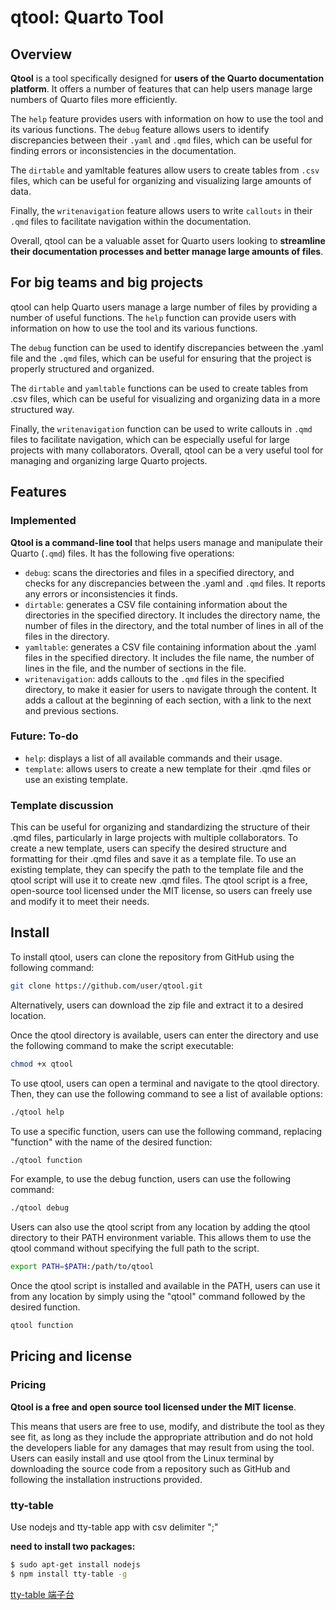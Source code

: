 # qtool: Quarto Tool

## Overview

**Qtool** is a tool specifically designed for **users of the Quarto documentation platform**. It offers a number of features that can help users manage large numbers of Quarto files more efficiently.

The `help` feature provides users with information on how to use the tool and its various functions. The `debug` feature allows users to identify discrepancies between their `.yaml` and `.qmd` files, which can be useful for finding errors or inconsistencies in the documentation.

The `dirtable` and yamltable features allow users to create tables from `.csv` files, which can be useful for organizing and visualizing large amounts of data.

Finally, the `writenavigation` feature allows users to write `callouts` in their ``.qmd`` files to facilitate navigation within the documentation.

Overall, qtool can be a valuable asset for Quarto users looking to **streamline their documentation processes and better manage large amounts of files**.

## For big teams and big projects

qtool can help Quarto users manage a large number of files by providing a number of useful functions. The `help` function can provide users with information on how to use the tool and its various functions.

The `debug` function can be used to identify discrepancies between the .yaml file and the `.qmd` files, which can be useful for ensuring that the project is properly structured and organized. 

The `dirtable` and `yamltable` functions can be used to create tables from .csv files, which can be useful for visualizing and organizing data in a more structured way.

Finally, the `writenavigation` function can be used to write callouts in `.qmd` files to facilitate navigation, which can be especially useful for large projects with many collaborators. Overall, qtool can be a very useful tool for managing and organizing large Quarto projects.

## Features

### Implemented

**Qtool is a command-line tool** that helps users manage and manipulate their Quarto (`.qmd`) files. It has the following five operations:

- `debug`: scans the directories and files in a specified directory, and checks for any discrepancies between the .yaml and ``.qmd`` files. It reports any errors or inconsistencies it finds.
- `dirtable`: generates a CSV file containing information about the directories in the specified directory. It includes the directory name, the number of files in the directory, and the total number of lines in all of the files in the directory.
- `yamltable`: generates a CSV file containing information about the .yaml files in the specified directory. It includes the file name, the number of lines in the file, and the number of sections in the file.
- `writenavigation`: adds callouts to the ``.qmd`` files in the specified directory, to make it easier for users to navigate through the content. It adds a callout at the beginning of each section, with a link to the next and previous sections.

### Future: To-do

- `help`: displays a list of all available commands and their usage.
- `template`: allows users to create a new template for their .qmd files or use an existing template.

### Template discussion

This can be useful for organizing and standardizing the structure of their .qmd files, particularly in large projects with multiple collaborators. To create a new template, users can specify the desired structure and formatting for their .qmd files and save it as a template file. To use an existing template, they can specify the path to the template file and the qtool script will use it to create new .qmd files. The qtool script is a free, open-source tool licensed under the MIT license, so users can freely use and modify it to meet their needs.

## Install

To install qtool, users can clone the repository from GitHub using the following command:

```bash
git clone https://github.com/user/qtool.git
```

Alternatively, users can download the zip file and extract it to a desired location.

Once the qtool directory is available, users can enter the directory and use the following command to make the script executable:

```bash
chmod +x qtool
```

To use qtool, users can open a terminal and navigate to the qtool directory. Then, they can use the following command to see a list of available options:

```bash
./qtool help
```

To use a specific function, users can use the following command, replacing "function" with the name of the desired function:

```bash
./qtool function
```

For example, to use the debug function, users can use the following command:

```bash
./qtool debug
```

Users can also use the qtool script from any location by adding the qtool directory to their PATH environment variable. This allows them to use the qtool command without specifying the full path to the script.

```bash
export PATH=$PATH:/path/to/qtool
```

Once the qtool script is installed and available in the PATH, users can use it from any location by simply using the "qtool" command followed by the desired function.

```bash
qtool function
```

## Pricing and license

### Pricing

**Qtool is a free and open source tool licensed under the MIT license**. 

This means that users are free to use, modify, and distribute the tool as they see fit, as long as they include the appropriate attribution and do not hold the developers liable for any damages that may result from using the tool. Users can easily install and use qtool from the Linux terminal by downloading the source code from a repository such as GitHub and following the installation instructions provided.

### tty-table

Use nodejs and tty-table app with csv delimiter ";"

**need to install two packages:**

```bash
$ sudo apt-get install nodejs 
$ npm install tty-table -g
```

[tty-table 端子台](https://github.com/tecfu/tty-table)
